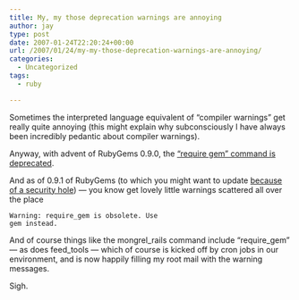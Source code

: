```yaml
---
title: My, my those deprecation warnings are annoying
author: jay
type: post
date: 2007-01-24T22:20:24+00:00
url: /2007/01/24/my-my-those-deprecation-warnings-are-annoying/
categories:
  - Uncategorized
tags:
  - ruby

---
```

Sometimes the interpreted language equivalent of “compiler warnings” get really quite annoying (this might explain why subconsciously I have always been incredibly pedantic about compiler warnings).

Anyway, with advent of RubyGems 0.9.0, the [“require gem” command is deprecated][1].

And as of 0.9.1 of RubyGems (to which you might want to update [because of a security hole][2]) — you know get lovely little warnings scattered all over the place

<code class="highlighter-rouge">Warning: require_gem is obsolete. Use gem instead.</code>

And of course things like the mongrel\_rails command include “require\_gem” — as does feed_tools — which of course is kicked off by cron jobs in our environment, and is now happily filling my root mail with the warning messages.

Sigh.

 [1]: http://redhanded.hobix.com/inspect/autorequireIsBasicallyGoneEveryone.html
 [2]: http://rubyforge.org/forum/forum.php?forum_id=11657